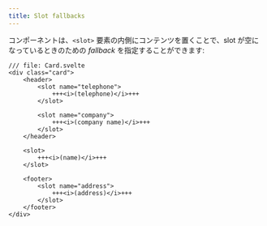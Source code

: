 ```yaml
---
title: Slot fallbacks
---
```


コンポーネントは、`<slot>` 要素の内側にコンテンツを置くことで、slot が空になっているときのための _fallback_ を指定することができます:

```svelte
/// file: Card.svelte
<div class="card">
	<header>
		<slot name="telephone">
			+++<i>(telephone)</i>+++
		</slot>
		
		<slot name="company">
			+++<i>(company name)</i>+++
		</slot>
	</header>

	<slot>
		+++<i>(name)</i>+++
	</slot>
		
	<footer>
		<slot name="address">
			+++<i>(address)</i>+++
		</slot>
	</footer>
</div>
```